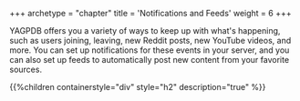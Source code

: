 +++
archetype = "chapter"
title = 'Notifications and Feeds'
weight = 6
+++

YAGPDB offers you a variety of ways to keep up with what's happening, such as users joining, leaving, new Reddit posts,
new YouTube videos, and more. You can set up notifications for these events in your server, and you can also set up
feeds to automatically post new content from your favorite sources.

{{%children containerstyle="div" style="h2" description="true" %}}
